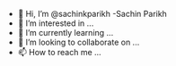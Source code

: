 - 👋 Hi, I’m @sachinkparikh -Sachin Parikh
- 👀 I’m interested in ... 
- 🌱 I’m currently learning ...
- 💞️ I’m looking to collaborate on ...
- 📫 How to reach me ...

<!---
sachinkparikh/sachinkparikh is a ✨ special ✨ repository because its `README.md` (this file) appears on your GitHub profile.
You can click the Preview link to take a look at your changes.
--->

